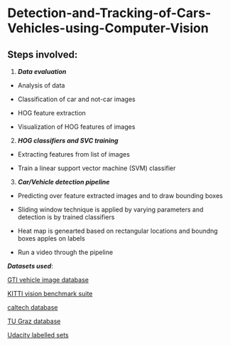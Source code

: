 # Detection-and-Tracking-of-Cars-Vehicles-using-Computer-Vision

## Steps involved:

1. _**Data evaluation**_

 * Analysis of data
 
 * Classification of car and not-car images
 
 * HOG feature extraction
 
 * Visualization of HOG features of images  

2. _**HOG classifiers and SVC training**_

  * Extracting features from list of images
  
  * Train a linear support vector machine (SVM) classifier

3. _**Car/Vehicle detection pipeline**_

  * Predicting over feature extracted images and to draw bounding boxes
  
  * Sliding window technique is applied by varying parameters and detection is by trained classifiers
  
  * Heat map is genearted based on rectangular locations and boundng boxes apples on labels
  
  * Run a video through the pipeline

 _**Datasets used**_:

[GTI vehicle image database](http://www.gti.ssr.upm.es/data/Vehicle_database.html)

[KITTI vision benchmark suite](http://www.cvlibs.net/datasets/kitti/)

[caltech database](http://www.vision.caltech.edu/html-files/archive.html)

[TU Graz database](http://www-old.emt.tugraz.at/~pinz/data/GRAZ_02/)

[Udacity labelled sets](https://github.com/udacity/self-driving-car/tree/master/annotations)

